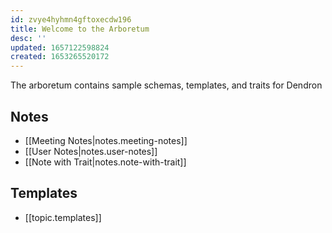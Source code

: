 ```yaml
---
id: zvye4hyhmn4gftoxecdw196
title: Welcome to the Arboretum
desc: ''
updated: 1657122598824
created: 1653265520172
---
```


The arboretum contains sample schemas, templates, and traits for Dendron 

## Notes
- [[Meeting Notes|notes.meeting-notes]]
- [[User Notes|notes.user-notes]]
- [[Note with Trait|notes.note-with-trait]]

## Templates
- [[topic.templates]]

<!-- ## How to use 

## How to contribute

Do you have a budding workflow that you would like to share? We welcome all contributions. See the [contributing guide](#todo) to get started! -->
